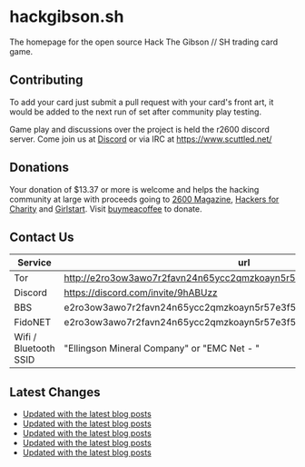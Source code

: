 # hackgibson.sh
The homepage for the open source Hack The Gibson // SH trading card game.


## Contributing

To add your card just submit a pull request with your card's front art, it would be added to the next run of set after community play testing.

Game play and discussions over the project is held the r2600 discord server. Come join us at [Discord](https://discord.com/invite/9hABUzz) or via IRC at https://www.scuttled.net/


## Donations

Your donation of $13.37 or more is welcome and helps the hacking community at large with proceeds going to [2600 Magazine](https://2600.com/), [Hackers for Charity](https://hackersforcharity.org) and [Girlstart](https://girlstart.org).  Visit [buymeacoffee](https://www.buymeacoffee.com/hackgibson.sh) to donate.


## Contact Us

Service | url
-|-
Tor | http://e2ro3ow3awo7r2favn24n65ycc2qmzkoayn5r57e3f56nvjwdcgg32ad.onion
Discord | https://discord.com/invite/9hABUzz
BBS | e2ro3ow3awo7r2favn24n65ycc2qmzkoayn5r57e3f56nvjwdcgg32ad.onion:23
FidoNET | e2ro3ow3awo7r2favn24n65ycc2qmzkoayn5r57e3f56nvjwdcgg32ad.onion:24554
Wifi / Bluetooth SSID | "Ellingson Mineral Company" or "EMC Net - <fidonet address>"

## Latest Changes
<!-- BLOG-POST-LIST:START -->
- [Updated with the latest blog posts](https://github.com/DFW2600/hackgibson.sh/commit/6ca6f83a165ca04d2a3b9f0c4e3f47ac5d4ad37c)
- [Updated with the latest blog posts](https://github.com/DFW2600/hackgibson.sh/commit/3de16a7b31aa947df4bed3dde0d9e4f2a115bb78)
- [Updated with the latest blog posts](https://github.com/DFW2600/hackgibson.sh/commit/d0c208c582d8d861596198fda7a3400b2cd4abb0)
- [Updated with the latest blog posts](https://github.com/DFW2600/hackgibson.sh/commit/af0867557f228884025d24b8e4f657e516ec5a25)
- [Updated with the latest blog posts](https://github.com/DFW2600/hackgibson.sh/commit/b3b868b970d2ee354f79680822bc7602906644e7)
<!-- BLOG-POST-LIST:END -->
